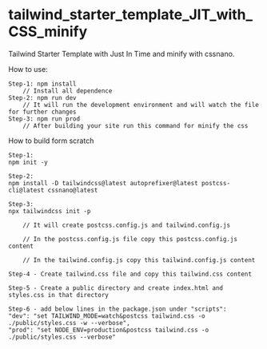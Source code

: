 # tailwind_starter_template_JIT_with_CSS_minify
Tailwind Starter Template with Just In Time and minify with cssnano.

How to use:

    Step-1: npm install
        // Install all dependence
    Step-2: npm run dev
        // It will run the development environment and will watch the file for further changes
    Step-3: npm run prod
        // After building your site run this command for minify the css




How to build form scratch

    Step-1:
    npm init -y

    Step-2:
    npm install -D tailwindcss@latest autoprefixer@latest postcss-cli@latest cssnano@latest

    Step-3:
    npx tailwindcss init -p

        // It will create postcss.config.js and tailwind.config.js

        // In the postcss.config.js file copy this postcss.config.js content

        // In the tailwind.config.js copy this tailwind.config.js content

    Step-4 - Create tailwind.css file and copy this tailwind.css content

    Step-5 - Create a public directory and create index.html and styles.css in that directory

    Step-6 - add below lines in the package.json under "scripts":
    "dev": "set TAILWIND_MODE=watch&postcss tailwind.css -o ./public/styles.css -w --verbose",
    "prod": "set NODE_ENV=production&postcss tailwind.css -o ./public/styles.css --verbose"
